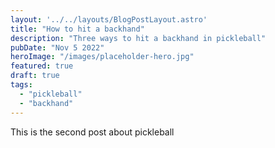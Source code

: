 ```yaml
---
layout: '../../layouts/BlogPostLayout.astro'
title: "How to hit a backhand"
description: "Three ways to hit a backhand in pickleball"
pubDate: "Nov 5 2022"
heroImage: "/images/placeholder-hero.jpg"
featured: true
draft: true
tags: 
  - "pickleball"
  - "backhand"
---
```


This is the second post about pickleball